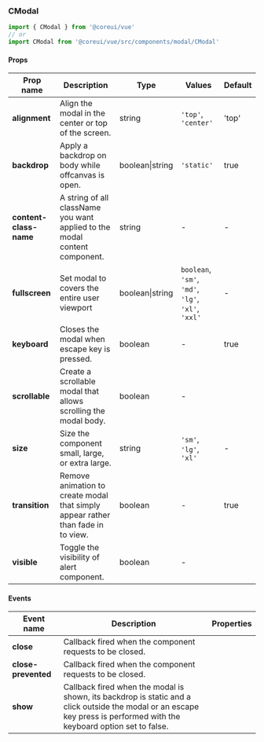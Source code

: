 ### CModal

```jsx
import { CModal } from '@coreui/vue'
// or
import CModal from '@coreui/vue/src/components/modal/CModal'
```

#### Props

| Prop name              | Description                                                                      | Type            | Values                                             | Default |
| ---------------------- | -------------------------------------------------------------------------------- | --------------- | -------------------------------------------------- | ------- |
| **alignment**          | Align the modal in the center or top of the screen.                              | string          | `'top'`, `'center'`                                | 'top'   |
| **backdrop**           | Apply a backdrop on body while offcanvas is open.                                | boolean\|string | `'static'`                                         | true    |
| **content-class-name** | A string of all className you want applied to the modal content component.       | string          | -                                                  | -       |
| **fullscreen**         | Set modal to covers the entire user viewport                                     | boolean\|string | `boolean`, `'sm'`, `'md'`, `'lg'`, `'xl'`, `'xxl'` | -       |
| **keyboard**           | Closes the modal when escape key is pressed.                                     | boolean         | -                                                  | true    |
| **scrollable**         | Create a scrollable modal that allows scrolling the modal body.                  | boolean         | -                                                  |         |
| **size**               | Size the component small, large, or extra large.                                 | string          | `'sm'`, `'lg'`, `'xl'`                             | -       |
| **transition**         | Remove animation to create modal that simply appear rather than fade in to view. | boolean         | -                                                  | true    |
| **visible**            | Toggle the visibility of alert component.                                        | boolean         | -                                                  |         |

#### Events

| Event name          | Description                                                                                                                                                             | Properties |
| ------------------- | ----------------------------------------------------------------------------------------------------------------------------------------------------------------------- | ---------- |
| **close**           | Callback fired when the component requests to be closed.                                                                                                                |
| **close-prevented** | Callback fired when the component requests to be closed.                                                                                                                |
| **show**            | Callback fired when the modal is shown, its backdrop is static and a click outside the modal or an escape key press is performed with the keyboard option set to false. |
